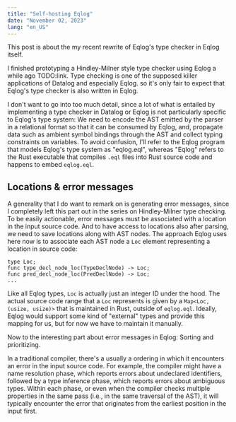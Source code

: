 ```yaml
---
title: "Self-hosting Eqlog"
date: "November 02, 2023"
lang: "en_US"
---
```


This post is about the my recent rewrite of Eqlog's type checker in Eqlog itself.

I finished prototyping a Hindley-Milner style type checker using Eqlog a while ago TODO:link.
Type checking is one of the supposed killer applications of Datalog and especially Eqlog. so it's only fair to expect that Eqlog's type checker is also written in Eqlog.

I don't want to go into too much detail, since a lot of what is entailed by implementing a type checker in Datalog or Eqlog is not particularly specific to Eqlog's type system:
We need to encode the AST emitted by the parser in a relational format so that it can be consumed by Eqlog, and, propagate data such as ambient symbol bindings through the AST and collect typing constraints on variables.
To avoid confusion, I'll refer to the Eqlog program that models Eqlog's type system as "eqlog.eql", whereas "Eqlog" refers to the Rust executable that compiles `.eql` files into Rust source code and happens to embed `eqlog.eql`.

## Locations & error messages

A generality that I do want to remark on is generating error messages, since I completely left this part out in the series on Hindley-Milner type checking.
To be easily actionable, error messages must be associated with a location in the input source code.
And to have access to locations also after parsing, we need to save locations along with AST nodes.
The approach Eqlog uses here now is to associate each AST node a `Loc` element representing a location in source code:
```eql
type Loc;
func type_decl_node_loc(TypeDeclNode) -> Loc;
func pred_decl_node_loc(PredDeclNode) -> Loc;
...
```
Like all Eqlog types, `Loc` is actually just an integer ID under the hood.
The actual source code range that a `Loc` represents is given by a `Map<Loc, (usize, usize)>` that is maintained in Rust, outside of `eqlog.eql`.
Ideally, Eqlog would support some kind of "external" types and provide this mapping for us, but for now we have to maintain it manually.

Now to the interesting part about error messages in Eqlog:
Sorting and prioritizing.

In a traditional compiler, there's a usually a ordering in which it encounters an error in the input source code.
For example, the compiler might have a name resolution phase, which reports errors about undeclared identifiers, followed by a type inference phase, which reports errors about ambiguous types.
Within each phase, or even when the compiler checks multiple properties in the same pass (i.e., in the same traversal of the AST), it will typically encounter the error that originates from the earliest position in the input first.
